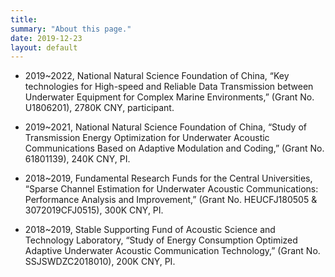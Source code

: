 ```yaml
---
title: 
summary: "About this page."
date: 2019-12-23
layout: default
---
```


* 2019~2022, National Natural Science Foundation of China, “Key technologies for High-speed and Reliable Data Transmission between Underwater Equipment for Complex Marine Environments,” (Grant No. U1806201), 2780K CNY, participant.

* 2019~2021, National Natural Science Foundation of China, “Study of Transmission Energy Optimization for Underwater Acoustic Communications Based on Adaptive Modulation and Coding,” (Grant No. 61801139), 240K CNY, PI.

* 2018~2019, Fundamental Research Funds for the Central Universities, “Sparse Channel Estimation for Underwater Acoustic Communications: Performance Analysis and Improvement,” (Grant No. HEUCFJ180505 & 3072019CFJ0515), 300K CNY, PI.

* 2018~2019, Stable Supporting Fund of Acoustic Science and Technology Laboratory, “Study of Energy Consumption Optimized Adaptive Underwater Acoustic Communication Technology,” (Grant No. SSJSWDZC2018010), 200K CNY, PI.
